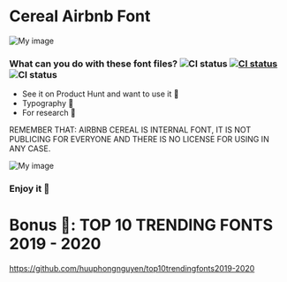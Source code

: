 # Cereal Airbnb Font

![My image](https://github.com/huuphongnguyen/phong.github.io/raw/master/cereal.png)

### What can you do with these font files? ![CI status](https://img.shields.io/badge/File%3A-TTF-%2330fff1.svg)  [![CI status](https://img.shields.io/badge/huuphongnguyen-.com-%23020977.svg)](https://huuphongnguyen.com)  ![CI status](https://img.shields.io/badge/Purpose%3A-Font-%23027AFF.svg)

* See it on Product Hunt and want to use it 🤭
* Typography 🤔
* For research 🧐

REMEMBER THAT: AIRBNB CEREAL IS INTERNAL FONT, IT IS NOT PUBLICING FOR EVERYONE AND THERE IS NO LICENSE FOR USING IN ANY CASE.

![My image](https://raw.githubusercontent.com/huuphongnguyen/phong.github.io/master/AirbnbCerealWeights-1.jpg)

### Enjoy it 🙌 

# Bonus 🎉: TOP 10 TRENDING FONTS 2019 - 2020
https://github.com/huuphongnguyen/top10trendingfonts2019-2020
